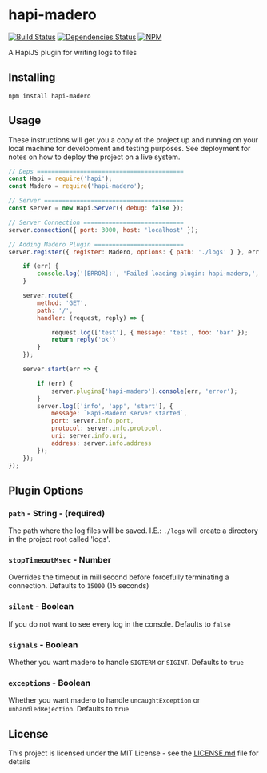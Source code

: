 # hapi-madero


[![Build Status](https://travis-ci.org/pipa/hapi-madero.svg?branch=master)](https://travis-ci.org/pipa/hapi-madero)
[![Dependencies Status](https://david-dm.org/pipa/hapi-madero.svg)](https://david-dm.org/pipa/hapi-madero)
[![NPM](https://nodei.co/npm/hapi-madero.png)](https://nodei.co/npm/hapi-madero/)

A HapiJS plugin for writing logs to files

## Installing

```
npm install hapi-madero
```

## Usage

These instructions will get you a copy of the project up and running on your local machine for development and testing purposes. See deployment for notes on how to deploy the project on a live system.

```js
// Deps =========================================
const Hapi = require('hapi');
const Madero = require('hapi-madero');

// Server =======================================
const server = new Hapi.Server({ debug: false });

// Server Connection ============================
server.connection({ port: 3000, host: 'localhost' });

// Adding Madero Plugin =========================
server.register({ register: Madero, options: { path: './logs' } }, err => {

	if (err) {
        console.log('[ERROR]:', 'Failed loading plugin: hapi-madero,', err);
    }

    server.route({
        method: 'GET',
        path: '/',
        handler: (request, reply) => {

            request.log(['test'], { message: 'test', foo: 'bar' });
            return reply('ok')
        }
    });

    server.start(err => {

        if (err) {
            server.plugins['hapi-madero'].console(err, 'error');
        }
        server.log(['info', 'app', 'start'], {
            message: `Hapi-Madero server started`,
            port: server.info.port,
            protocol: server.info.protocol,
            uri: server.info.uri,
            address: server.info.address
        });
    });
});
```

## Plugin Options

### `path` - String - (required)
The path where the log files will be saved. I.E.: `./logs` will create a directory in the project root called 'logs'.

### `stopTimeoutMsec` - Number
Overrides the timeout in millisecond before forcefully terminating a connection. Defaults to `15000` (15 seconds)

### `silent` - Boolean
If you do not want to see every log in the console. Defaults to `false`

### `signals` - Boolean
Whether you want madero to handle `SIGTERM` or `SIGINT`. Defaults to `true`

### `exceptions` - Boolean
Whether you want madero to handle `uncaughtException` or `unhandledRejection`. Defaults to `true`

## License

This project is licensed under the MIT License - see the [LICENSE.md](LICENSE.md) file for details

